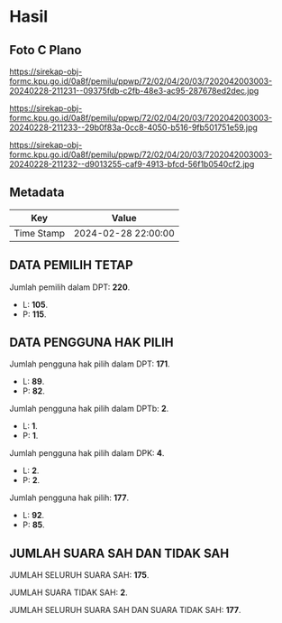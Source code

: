 # Hasil

## Foto C Plano

https://sirekap-obj-formc.kpu.go.id/0a8f/pemilu/ppwp/72/02/04/20/03/7202042003003-20240228-211231--09375fdb-c2fb-48e3-ac95-287678ed2dec.jpg

https://sirekap-obj-formc.kpu.go.id/0a8f/pemilu/ppwp/72/02/04/20/03/7202042003003-20240228-211233--29b0f83a-0cc8-4050-b516-9fb501751e59.jpg

https://sirekap-obj-formc.kpu.go.id/0a8f/pemilu/ppwp/72/02/04/20/03/7202042003003-20240228-211232--d9013255-caf9-4913-bfcd-56f1b0540cf2.jpg


## Metadata

| Key        | Value               |
| ---------- | ------------------- |
| Time Stamp | 2024-02-28 22:00:00 |


## DATA PEMILIH TETAP

Jumlah pemilih dalam DPT: **220**.
 * L: **105**.
 * P: **115**.

## DATA PENGGUNA HAK PILIH

Jumlah pengguna hak pilih dalam DPT: **171**.
 * L: **89**.
 * P: **82**.

Jumlah pengguna hak pilih dalam DPTb: **2**.
 * L: **1**.
 * P: **1**.

Jumlah pengguna hak pilih dalam DPK: **4**.
 * L: **2**.
 * P: **2**.

Jumlah pengguna hak pilih: **177**.
 * L: **92**.
 * P: **85**.

## JUMLAH SUARA SAH DAN TIDAK SAH

JUMLAH SELURUH SUARA SAH: **175**.

JUMLAH SUARA TIDAK SAH: **2**.

JUMLAH SELURUH SUARA SAH DAN SUARA TIDAK SAH: **177**.


